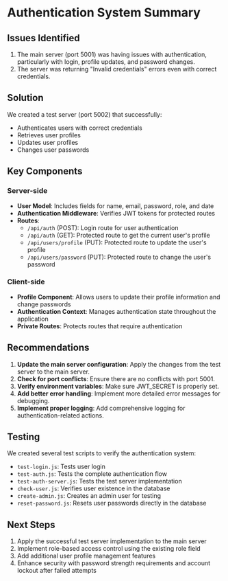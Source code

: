 # Authentication System Summary

## Issues Identified

1. The main server (port 5001) was having issues with authentication, particularly with login, profile updates, and password changes.
2. The server was returning "Invalid credentials" errors even with correct credentials.

## Solution

We created a test server (port 5002) that successfully:
- Authenticates users with correct credentials
- Retrieves user profiles
- Updates user profiles
- Changes user passwords

## Key Components

### Server-side
- **User Model**: Includes fields for name, email, password, role, and date
- **Authentication Middleware**: Verifies JWT tokens for protected routes
- **Routes**:
  - `/api/auth` (POST): Login route for user authentication
  - `/api/auth` (GET): Protected route to get the current user's profile
  - `/api/users/profile` (PUT): Protected route to update the user's profile
  - `/api/users/password` (PUT): Protected route to change the user's password

### Client-side
- **Profile Component**: Allows users to update their profile information and change passwords
- **Authentication Context**: Manages authentication state throughout the application
- **Private Routes**: Protects routes that require authentication

## Recommendations

1. **Update the main server configuration**: Apply the changes from the test server to the main server.
2. **Check for port conflicts**: Ensure there are no conflicts with port 5001.
3. **Verify environment variables**: Make sure JWT_SECRET is properly set.
4. **Add better error handling**: Implement more detailed error messages for debugging.
5. **Implement proper logging**: Add comprehensive logging for authentication-related actions.

## Testing

We created several test scripts to verify the authentication system:
- `test-login.js`: Tests user login
- `test-auth.js`: Tests the complete authentication flow
- `test-auth-server.js`: Tests the test server implementation
- `check-user.js`: Verifies user existence in the database
- `create-admin.js`: Creates an admin user for testing
- `reset-password.js`: Resets user passwords directly in the database

## Next Steps

1. Apply the successful test server implementation to the main server
2. Implement role-based access control using the existing role field
3. Add additional user profile management features
4. Enhance security with password strength requirements and account lockout after failed attempts 